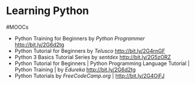 # Learning Python

#MOOCs
* Python Training for Beginners by _Python Programmer_ http://bit.ly/2G6d2tg
* Python Tutorial for Beginners by _Telusco_ http://bit.ly/2G4rnGF
* Python 3 Basics Tutorial Series by _sentdex_ http://bit.ly/2G5zORZ
* Python Tutorial for Beginners | Python Programming Language Tutorial | Python Training | by _Edureka_ http://bit.ly/2G6d2tg
* Python Tutorials by _FreeCodeCamp.org_ | http://bit.ly/2G4OjFJ


